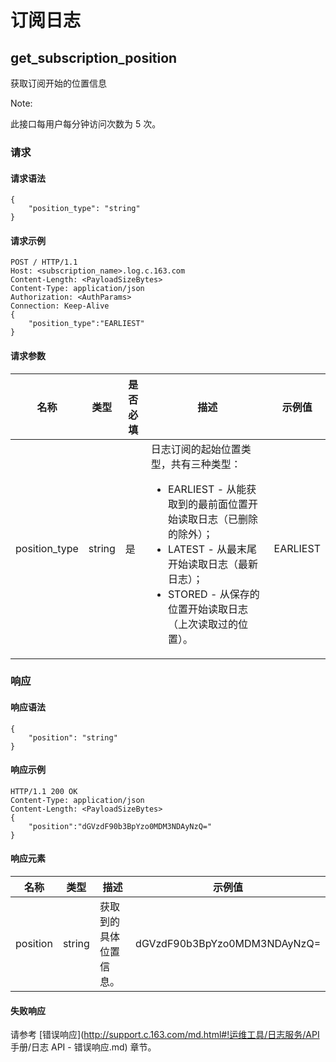 # 订阅日志

## get_subscription_position

获取订阅开始的位置信息

<span>Note:</span><div class="alertContent">此接口每用户每分钟访问次数为 5 次。</div>

### 请求
#### 请求语法

    {
        "position_type": "string"
    }

#### 请求示例

    POST / HTTP/1.1
    Host: <subscription_name>.log.c.163.com
    Content-Length: <PayloadSizeBytes>
    Content-Type: application/json
    Authorization: <AuthParams>
    Connection: Keep-Alive
    {
        "position_type":"EARLIEST"
    }

#### 请求参数

|      名称     |  类型  | 是否必填 |                                                                                                                     描述                                                                                                                    |  示例值  |
|---------------|--------|----------|---------------------------------------------------------------------------------------------------------------------------------------------------------------------------------------------------------------------------------------------|----------|
| position_type | string | 是       | 日志订阅的起始位置类型，共有三种类型：<ul><li>EARLIEST - 从能获取到的最前面位置开始读取日志（已删除的除外）；</li><li>LATEST - 从最末尾开始读取日志（最新日志）；</li><li>STORED - 从保存的位置开始读取日志（上次读取过的位置）。</li></ul> | EARLIEST |

### 响应
#### 响应语法

    {
        "position": "string"
    }
    
#### 响应示例

    HTTP/1.1 200 OK
    Content-Type: application/json
    Content-Length: <PayloadSizeBytes>
    {
        "position":"dGVzdF90b3BpYzo0MDM3NDAyNzQ="
    }

#### 响应元素
|   名称   |  类型  |          描述          |            示例值            |
|----------|--------|------------------------|------------------------------|
| position | string | 获取到的具体位置信息。 | dGVzdF90b3BpYzo0MDM3NDAyNzQ= |



#### 失败响应

请参考 [错误响应](http://support.c.163.com/md.html#!运维工具/日志服务/API 手册/日志 API - 错误响应.md) 章节。